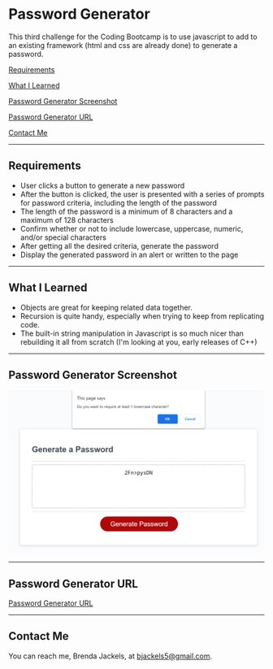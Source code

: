 # Password Generator 
This third challenge for the Coding Bootcamp is to use javascript to add to an existing framework (html and css are already done) to generate a password.

[Requirements](#requirements)

[What I Learned](#whatILearned)

[Password Generator Screenshot](#webImage)

[Password Generator URL](#projectURL)

[Contact Me](#contactMe)

---
<a id="requirements"></a>
## Requirements
* User clicks a button to generate a new password
* After the button is clicked, the user is presented with a series of prompts for password criteria, including the length of the password
* The length of the password is a minimum of 8 characters and a maximum of 128 characters
* Confirm whether or not to include lowercase, uppercase, numeric, and/or special characters
* After getting all the desired criteria, generate the password
* Display the generated password in an alert or written to the page

---
<a id="whatILearned"></a>
## What I Learned
* Objects are great for keeping related data together.
* Recursion is quite handy, especially when trying to keep from replicating code.
* The built-in string manipulation in Javascript is so much nicer than rebuilding it all from scratch (I'm looking at you, early releases of C++)

---
## Password Generator Screenshot
<a id="webImage"></a>


![Password Generator](./assets/images/PwdGeneratorScreenshot.png)


---
## Password Generator URL
<a id="projectURL"></a>
[Password Generator URL](https://bjackels5.github.io/password-generator/)

---
<a id="contactMe"></a>
## Contact Me
You can reach me, Brenda Jackels, at bjackels5@gmail.com.